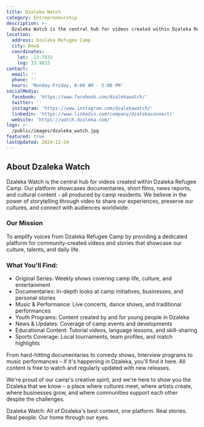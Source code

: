 ```yaml
---
title: Dzaleka Watch
category: Entrepreneurship
description: >-
  Dzaleka Watch is the central hub for videos created within Dzaleka Refugee Camp. Our platform showcases documentaries, short films, news reports, and cultural content.
location:
  address: Dzaleka Refugee Camp
  city: Dowa
  coordinates:
    lat: -13.7833
    lng: 33.9833
contact:
  email: ''
  phone: ''
  hours: 'Monday-Friday, 8:00 AM - 5:00 PM'
socialMedia:
  facebook: 'https://www.facebook.com/dzalekawatch/'
  twitter: ''
  instagram: 'https://www.instagram.com/dzalekawatch/'
  linkedin: 'https://www.linkedin.com/company/dzalekaconnect/'
  website: 'https://watch.dzaleka.com/'
logo: >-
  /public/images/dzaleka_watch.jpg
featured: true
lastUpdated: 2024-12-24
---
```


## About Dzaleka Watch

Dzaleka Watch is the central hub for videos created within Dzaleka Refugee Camp. Our platform showcases documentaries, short films, news reports, and cultural content - all produced by camp residents. We believe in the power of storytelling through video to share our experiences, preserve our cultures, and connect with audiences worldwide.


### Our Mission
To amplify voices from Dzaleka Refugee Camp by providing a dedicated platform for community-created videos and stories that showcase our culture, talents, and daily life.

### What You'll Find:
- Original Series: Weekly shows covering camp life, culture, and entertainment
- Documentaries: In-depth looks at camp initiatives, businesses, and personal stories
- Music & Performance: Live concerts, dance shows, and traditional performances
- Youth Programs: Content created by and for young people in Dzaleka
- News & Updates: Coverage of camp events and developments
- Educational Content: Tutorial videos, language lessons, and skill-sharing
- Sports Coverage: Local tournaments, team profiles, and match highlights

From hard-hitting documentaries to comedy shows, Interview programs to music performances – if it's happening in Dzaleka, you'll find it here. All content is free to watch and regularly updated with new releases. 

We're proud of our camp's creative spirit, and we're here to show you the Dzaleka that we know – a place where cultures meet, where artists create, where businesses grow, and where communities support each other despite the challenges.

Dzaleka Watch: All of Dzaleka's best content, one platform. Real stories. Real people. Our home through our eyes.
